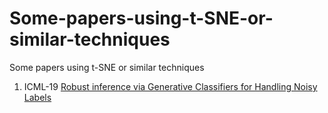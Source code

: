 # Some-papers-using-t-SNE-or-similar-techniques
Some papers using t-SNE or similar techniques

1. ICML-19 [Robust inference via Generative Classifiers for Handling Noisy Labels](http://proceedings.mlr.press/v97/lee19f/lee19f.pdf)
